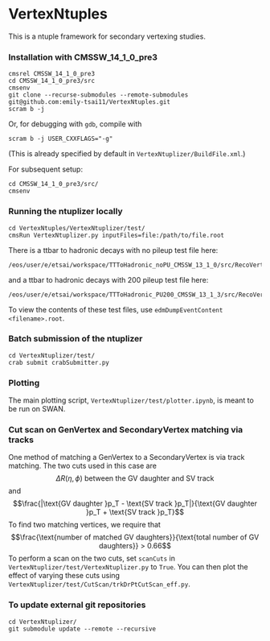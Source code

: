# VertexNtuples

This is a ntuple framework for secondary vertexing studies.

### Installation with CMSSW_14_1_0_pre3
```
cmsrel CMSSW_14_1_0_pre3
cd CMSSW_14_1_0_pre3/src
cmsenv
git clone --recurse-submodules --remote-submodules git@github.com:emily-tsai11/VertexNtuples.git
scram b -j
```
Or, for debugging with `gdb`, compile with
```
scram b -j USER_CXXFLAGS="-g"
```
(This is already specified by default in `VertexNtuplizer/BuildFile.xml`.)

For subsequent setup:
```
cd CMSSW_14_1_0_pre3/src/
cmsenv
```

### Running the ntuplizer locally
```
cd VertexNtuples/VertexNtuplizer/test/
cmsRun VertexNtuplizer.py inputFiles=file:/path/to/file.root
```
There is a ttbar to hadronic decays with no pileup test file here:
```
/eos/user/e/etsai/workspace/TTToHadronic_noPU_CMSSW_13_1_0/src/RecoVertex/AdaptiveVertexFinder/test/TTToHadronic_noPU_slimmed.root
```
and a ttbar to hadronic decays with 200 pileup test file here:
```
/eos/user/e/etsai/workspace/TTToHadronic_PU200_CMSSW_13_1_3/src/RecoVertex/AdaptiveVertexFinder/test/TTToHadronic_PU200_slimmed.root
```
To view the contents of these test files, use `edmDumpEventContent <filename>.root`.

### Batch submission of the ntuplizer
```
cd VertexNtuplizer/test/
crab submit crabSubmitter.py
```

### Plotting
The main plotting script, `VertexNtuplizer/test/plotter.ipynb`, is meant to be run on SWAN.

### Cut scan on GenVertex and SecondaryVertex matching via tracks
One method of matching a GenVertex to a SecondaryVertex is via track matching. The two cuts used in this case are
$$\Delta R(\eta, \phi) \text{ between the GV daughter and SV track}$$
and
$$\frac{|\text{GV daughter }p_T - \text{SV track }p_T|}{\text{GV daughter }p_T + \text{SV track }p_T}$$
To find two matching vertices, we require that
$$\frac{\text{number of matched GV daughters}}{\text{total number of GV daughters}} > 0.66$$
To perform a scan on the two cuts, set `scanCuts` in `VertexNtuplizer/test/VertexNtuplizer.py` to `True`. You can then plot the effect of varying these cuts using `VertexNtuplizer/test/CutScan/trkDrPtCutScan_eff.py`.

### To update external git repositories
```
cd VertexNtuplizer/
git submodule update --remote --recursive
```
